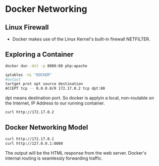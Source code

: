 # Docker Networking

## Linux Firewall

- Docker makes use of the Linux Kernel's built-in firewall NETFILTER.
  
## Exploring a Container

```sh
docker dun -dit -p 8080:80 php:apache
```

```sh
iptables -nL "DOCKER"
#output
tartget prot opt source destination
ACCEPT tcp -- 0.0.0.0/0 172.17.0.2 tcp dpt:80
```

dpt means destination port. So docker is applyin a local, non-routable on the Internet, IP Address to our running container.

```sh
curl http://172.17.0.2
```

## Docker Networking Model

```sh
curl http://172.17.0.1
curl http://127.0.0.1:8080
```

The output will be the HTML response from the web server. Docker's internal routing is seamlessly forwarding traffic.


